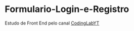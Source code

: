 # Formulario-Login-e-Registro


Estudo de Front End pelo canal <a href="https://www.youtube.com/c/CodingLabYT" target="__blank">CodingLabYT</a>
